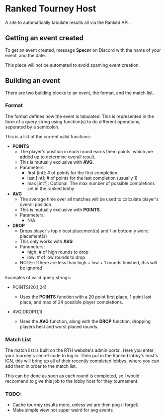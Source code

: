 # Ranked Tourney Host
A site to automatically tabulate results all via the Ranked API.

## Getting an event created
To get an event created, message **Specnr** on Discord with the name of your event, and the date.

This piece will not be automated to avoid spaming event creation.

## Building an event
There are two building blocks to an event, the format, and the match list.

### Format
The format defines how the event is tabulated. This is represented in the form of a query string using function(s) to do different operations, seperated by a semicolon.

This is a list of the current valid functions:
- **POINTS**
  - The player's position in each round earns them points, which are added up to determine overall result.
  - This is mutually exclusive with **AVG**.
  - Parameters:
    - first [int]: # of points for the first completion
    - last [int]: # of points for the last completion (usually 1)
    - max [int?]: Optional. The max number of possible completions set in the ranked lobby
- **AVG**
  - The average time over all matches will be used to calculate player's overall position.
  - This is mutually exclusive with **POINTS**.
  - Parameters:
    - N/A
- **DROP**
  - Drops player's top x best placement(s) and / or bottom y worst placement(s)
  - This only works with **AVG**
  - Parameters:
    - high: # of high rounds to drop
    - low: # of low rounds to drop
  - NOTE: if there are less than high + low + 1 rounds finished, this will be ignored

Examples of valid query strings:
- POINTS(20,1,24)
  - Uses the **POINTS** function with a 20 point first place, 1 point last place, and max of 24 possible player completions.
  
- AVG;DROP(1,1)
  - Uses the **AVG** function, along with the **DROP** function, dropping players best and worst placed rounds.

### Match List
The match list is built on the RTH website's admin portal. Here you enter your tourney's secret code to log in. Then put in the Ranked lobby's host's IGN, this will bring up all of their recently completed lobbys, where you can add them in order to the match list.

This can be done as soon as each round is completed, so I would reccomend to give this job to the lobby host for they tournament.

### TODO:
- Cache tourney results more, unless we are then pog (i forget)
- Make simple view not super weird for avg events